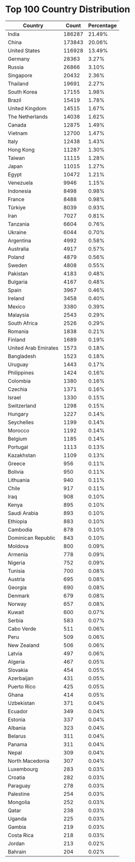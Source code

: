 # Top 100 Country Distribution
| Country | Count | Percentage |
|----|----|----|
| India | 186287 | 21.49% |
| China | 173843 | 20.06% |
| United States | 116928 | 13.49% |
| Germany | 28363 | 3.27% |
| Russia | 26866 | 3.10% |
| Singapore | 20432 | 2.36% |
| Thailand | 19691 | 2.27% |
| South Korea | 17155 | 1.98% |
| Brazil | 15419 | 1.78% |
| United Kingdom | 14515 | 1.67% |
| The Netherlands | 14038 | 1.62% |
| Canada | 12875 | 1.49% |
| Vietnam | 12700 | 1.47% |
| Italy | 12438 | 1.43% |
| Hong Kong | 11287 | 1.30% |
| Taiwan | 11115 | 1.28% |
| Japan | 11015 | 1.27% |
| Egypt | 10472 | 1.21% |
| Venezuela | 9946 | 1.15% |
| Indonesia | 8498 | 0.98% |
| France | 8488 | 0.98% |
| Türkiye | 8039 | 0.93% |
| Iran | 7027 | 0.81% |
| Tanzania | 6604 | 0.76% |
| Ukraine | 6044 | 0.70% |
| Argentina | 4992 | 0.58% |
| Australia | 4917 | 0.57% |
| Poland | 4879 | 0.56% |
| Sweden | 4808 | 0.55% |
| Pakistan | 4183 | 0.48% |
| Bulgaria | 4167 | 0.48% |
| Spain | 3967 | 0.46% |
| Ireland | 3458 | 0.40% |
| Mexico | 3380 | 0.39% |
| Malaysia | 2543 | 0.29% |
| South Africa | 2526 | 0.29% |
| Romania | 1838 | 0.21% |
| Finland | 1689 | 0.19% |
| United Arab Emirates | 1573 | 0.18% |
| Bangladesh | 1523 | 0.18% |
| Uruguay | 1443 | 0.17% |
| Philippines | 1424 | 0.16% |
| Colombia | 1380 | 0.16% |
| Czechia | 1371 | 0.16% |
| Israel | 1330 | 0.15% |
| Switzerland | 1298 | 0.15% |
| Hungary | 1227 | 0.14% |
| Seychelles | 1199 | 0.14% |
| Morocco | 1192 | 0.14% |
| Belgium | 1185 | 0.14% |
| Portugal | 1113 | 0.13% |
| Kazakhstan | 1109 | 0.13% |
| Greece | 956 | 0.11% |
| Bolivia | 950 | 0.11% |
| Lithuania | 940 | 0.11% |
| Chile | 917 | 0.11% |
| Iraq | 908 | 0.10% |
| Kenya | 895 | 0.10% |
| Saudi Arabia | 893 | 0.10% |
| Ethiopia | 883 | 0.10% |
| Cambodia | 878 | 0.10% |
| Dominican Republic | 843 | 0.10% |
| Moldova | 800 | 0.09% |
| Armenia | 778 | 0.09% |
| Nigeria | 752 | 0.09% |
| Tunisia | 700 | 0.08% |
| Austria | 695 | 0.08% |
| Georgia | 690 | 0.08% |
| Denmark | 679 | 0.08% |
| Norway | 657 | 0.08% |
| Kuwait | 600 | 0.07% |
| Serbia | 583 | 0.07% |
| Cabo Verde | 511 | 0.06% |
| Peru | 509 | 0.06% |
| New Zealand | 506 | 0.06% |
| Latvia | 497 | 0.06% |
| Algeria | 467 | 0.05% |
| Slovakia | 454 | 0.05% |
| Azerbaijan | 431 | 0.05% |
| Puerto Rico | 425 | 0.05% |
| Ghana | 414 | 0.05% |
| Uzbekistan | 371 | 0.04% |
| Ecuador | 349 | 0.04% |
| Estonia | 337 | 0.04% |
| Albania | 323 | 0.04% |
| Belarus | 311 | 0.04% |
| Panama | 311 | 0.04% |
| Nepal | 309 | 0.04% |
| North Macedonia | 307 | 0.04% |
| Luxembourg | 283 | 0.03% |
| Croatia | 282 | 0.03% |
| Paraguay | 278 | 0.03% |
| Palestine | 254 | 0.03% |
| Mongolia | 252 | 0.03% |
| Qatar | 238 | 0.03% |
| Uganda | 225 | 0.03% |
| Gambia | 219 | 0.03% |
| Costa Rica | 218 | 0.03% |
| Jordan | 213 | 0.02% |
| Bahrain | 204 | 0.02% |
